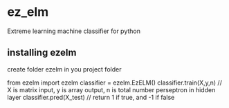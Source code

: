 # ez_elm
Extreme learning machine classifier for python

## installing ezelm
create folder ezelm in you project folder

from ezelm import ezelm
classifier = ezelm.EzELM()
classifier.train(X,y,n)        // X is matrix input, y is array output, n is total number perseptron in hidden layer
classifier.pred(X_test)        // return 1 if true, and -1 if false
